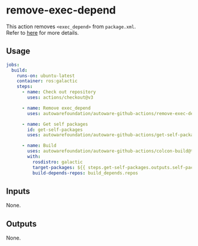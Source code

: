 # remove-exec-depend

This action removes `<exec_depend>` from `package.xml`.  
Refer to [here](https://github.com/autowarefoundation/autoware.universe/issues/184#issuecomment-993620219) for more details.

## Usage

```yaml
jobs:
  build:
    runs-on: ubuntu-latest
    container: ros:galactic
    steps:
      - name: Check out repository
        uses: actions/checkout@v3

      - name: Remove exec_depend
        uses: autowarefoundation/autoware-github-actions/remove-exec-depend@tier4/proposal

      - name: Get self packages
        id: get-self-packages
        uses: autowarefoundation/autoware-github-actions/get-self-packages@tier4/proposal

      - name: Build
        uses: autowarefoundation/autoware-github-actions/colcon-build@tier4/proposal
        with:
          rosdistro: galactic
          target-packages: ${{ steps.get-self-packages.outputs.self-packages }}
          build-depends-repos: build_depends.repos
```

## Inputs

None.

## Outputs

None.

